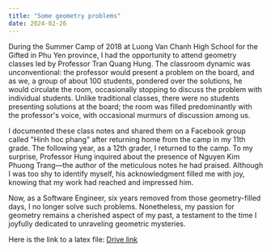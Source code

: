 ```yaml
---
title: "Some geometry problems"
date: 2024-02-26
---
```

During the Summer Camp of 2018 at Luong Van Chanh High School for the Gifted in Phu Yen province, I had the opportunity to attend geometry classes led by Professor Tran Quang Hung. The classroom dynamic was unconventional: the professor would present a problem on the board, and as we, a group of about 100 students, pondered over the solutions, he would circulate the room, occasionally stopping to discuss the problem with individual students. Unlike traditional classes, there were no students presenting solutions at the board; the room was filled predominantly with the professor's voice, with occasional murmurs of discussion among us.

I documented these class notes and shared them on a Facebook group called "Hinh hoc phang" after returning home from the camp in my 11th grade. The following year, as a 12th grader, I returned to the camp. To my surprise, Professor Hung inquired about the presence of Nguyen Kim Phuong Trang—the author of the meticulous notes he had praised. Although I was too shy to identify myself, his acknowledgment filled me with joy, knowing that my work had reached and impressed him.

Now, as a Software Engineer, six years removed from those geometry-filled days, I no longer solve such problems. Nonetheless, my passion for geometry remains a cherished aspect of my past, a testament to the time I joyfully dedicated to unraveling geometric mysteries.

Here is the link to a latex file: [Drive link](https://drive.google.com/file/d/1nOl4yYspgRVlLTo5f1gybYT9HwkFpE8n/view?usp=sharing)


